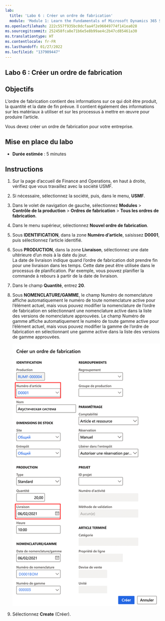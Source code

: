 ```yaml
---
lab:
  title: 'Labo 6 : Créer un ordre de fabrication'
  module: 'Module 1: Learn the Fundamentals of Microsoft Dynamics 365 Supply Chain Management'
ms.openlocfilehash: 222c557f935bc0dcfaa4f2e96049774f141ea028
ms.sourcegitcommit: 252458fca8e71b6e5e8b99ae4c2b47cd85461a30
ms.translationtype: HT
ms.contentlocale: fr-FR
ms.lasthandoff: 01/27/2022
ms.locfileid: "137909447"
---
```

## <a name="lab-6---create-a-production-order"></a>Labo 6 : Créer un ordre de fabrication

## <a name="objectives"></a>Objectifs

L’ordre de fabrication contient des informations sur ce qui doit être produit, la quantité et la date de fin prévue. Il contient également des informations sur les matériaux à utiliser et sur les processus à mettre en œuvre pour produire l’article.

Vous devez créer un ordre de fabrication pour votre entreprise.

## <a name="lab-setup"></a>Mise en place du labo

   - **Durée estimée** : 5 minutes

## <a name="instructions"></a>Instructions

1. Sur la page d’accueil de Finance and Operations, en haut à droite, vérifiez que vous travaillez avec la société USMF.

1. Si nécessaire, sélectionnez la société, puis, dans le menu, **USMF**.

1. Dans le volet de navigation de gauche, sélectionnez **Modules** > **Contrôle de la production** > **Ordres de fabrication** > **Tous les ordres de fabrication**.

1. Dans le menu supérieur, sélectionnez **Nouvel ordre de fabrication**.

1. Sous **IDENTIFICATION**, dans la zone **Numéro d’article**, saisissez **D0001**, puis sélectionnez l’article identifié.

1. Sous **PRODUCTION**, dans la zone **Livraison**, sélectionnez une date ultérieure d’un mois à la date du jour.  
    La date de livraison indique quand l’ordre de fabrication doit prendre fin pour une livraison dans les temps. Cette date peut être utilisée dans le processus de planification. Par exemple, vous pouvez planifier la commande à rebours à partir de la date de livraison.

1. Dans le champ **Quantité**, entrez **20**.

1. Sous **NOMENCLATURE/GAMME**, le champ Numéro de nomenclature affiche automatiquement le numéro de toute nomenclature active pour l’élément actuel, mais vous pouvez modifier la nomenclature de l’ordre de fabrication en sélectionnant une nomenclature active dans la liste des versions de nomenclature approuvées. Le champ Numéro de gamme affiche automatiquement le numéro de toute gamme active pour l’élément actuel, mais vous pouvez modifier la gamme de l’ordre de fabrication en sélectionnant une gamme active dans la liste des versions de gamme approuvées.

    ![Capture d’écran montrant le volet Créer un ordre de fabrication complet](./media/lp1-m4-new-production-order-pane.png)

1. Sélectionnez **Create** (Créer).
